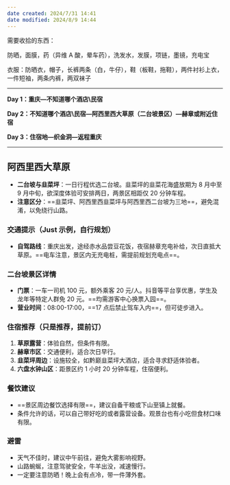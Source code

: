 ```yaml
---
date created: 2024/7/31 14:41
date modified: 2024/8/9 14:44
---
```


需要收拾的东西：

防晒，面膜，药（异维 A 酸，晕车药），洗发水，发膜，项链，墨镜，充电宝

衣服：防晒衣，帽子，长裤两条（白，牛仔），鞋（板鞋，拖鞋），两件衬衫上衣，一件短袖，两条内裤，两双袜子

---

**Day 1：重庆—不知道哪个酒店\民宿**

**Day 2：不知道哪个酒店\民宿—阿西里西大草原（二台坡景区）—赫章或附近住宿**

**Day 3：住宿地—织金洞—返程重庆**

---

## 阿西里西大草原

- **二台坡与韭菜坪**：一日行程优选二台坡。韭菜坪的韭菜花海盛放期为 8 月中至 9 月中旬，欲深度体验可安排两日，两景区相距仅 20 分钟车程。
- **注意区分**：==韭菜坪、阿西里西韭菜坪与阿西里西二台坡为三地==，避免混淆，以免绕行山路。

### 交通提示（Just 示例，自行规划）

- **自驾路线**：重庆出发，途经赤水品尝豆花饭，夜宿赫章充电补给，次日直抵大草原。==电车注意，景区内无充电桩，需提前规划充电点==。

### 二台坡景区详情

- **门票**：一车一司机 100 元，额外乘客 20 元/人。抖音等平台享优惠，学生及龙年等特定人群免 20 元。==均需游客中心换票入园==。
- **营业时间**：08:00-17:00，==17 点后禁止驾车入内==，但可徒步进入。

### 住宿推荐（只是推荐，提前订）

1. **草原露营**：体验自然，但条件有限。
2. **赫章市区**：交通便利，适合次日早行。
3. **韭菜坪周边**：设施较全，如黔巅韭菜坪大酒店，适合寻求舒适体验者。
4. **六盘水钟山区**：距景区约 1 小时 20 分钟车程，住宿便利。

### 餐饮建议

- ==景区周边餐饮选择有限==，建议自备干粮或下山至镇上就餐。
- 条件允许的话，可以自己带好吃的或者露营设备。观景台也有小吃但食材口味有限。

### 避雷

- 天气不佳时，建议中午前往，避免大雾影响视野。
- 山路蜿蜒，注意驾驶安全，牛羊出没，减速慢行。
- 一定要注意防晒！晚上会有点冷，带一件薄外套。
